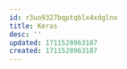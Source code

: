 ```yaml
---
id: r3uo9327bqptqblx4xdglnx
title: Keras
desc: ''
updated: 1711528963187
created: 1711528963187
---
```

